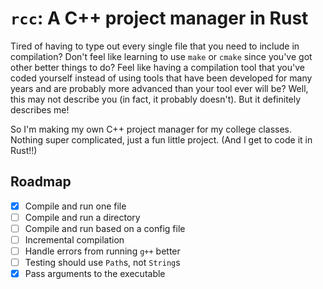 # `rcc`: A C++ project manager in Rust

Tired of having to type out every single file that you need to
include in compilation? Don't feel like learning to use `make` or
`cmake` since you've got other better things to do? Feel like having
a compilation tool that you've coded yourself instead of using tools
that have been developed for many years and are probably more advanced
than your tool ever will be? Well, this may not describe you (in fact, 
it probably doesn't). But it definitely describes me!

So I'm making my own C++ project manager for my college classes.
Nothing super complicated, just a fun little project. (And I get to
code it in Rust!!)

## Roadmap
- [x] Compile and run one file
- [ ] Compile and run a directory
- [ ] Compile and run based on a config file
- [ ] Incremental compilation
- [ ] Handle errors from running `g++` better
- [ ] Testing should use `Path`s, not `String`s
- [x] Pass arguments to the executable
